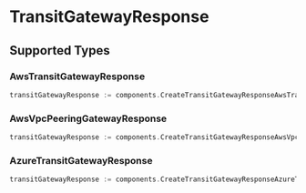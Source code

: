 # TransitGatewayResponse


## Supported Types

### AwsTransitGatewayResponse

```go
transitGatewayResponse := components.CreateTransitGatewayResponseAwsTransitGatewayResponse(components.AwsTransitGatewayResponse{/* values here */})
```

### AwsVpcPeeringGatewayResponse

```go
transitGatewayResponse := components.CreateTransitGatewayResponseAwsVpcPeeringGatewayResponse(components.AwsVpcPeeringGatewayResponse{/* values here */})
```

### AzureTransitGatewayResponse

```go
transitGatewayResponse := components.CreateTransitGatewayResponseAzureTransitGatewayResponse(components.AzureTransitGatewayResponse{/* values here */})
```

